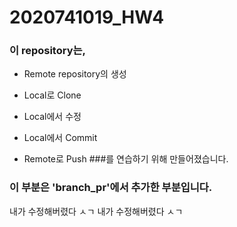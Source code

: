 # 2020741019_HW4
### 이 repository는,
* Remote repository의 생성
* Local로 Clone

* Local에서 수정
* Local에서 Commit
* Remote로 Push
###를 연습하기 위해 만들어졌습니다.

### 이 부분은 'branch_pr'에서 추가한 부분입니다.
내가 수정해버렸다 ㅅㄱ
내가 수정해버렸다 ㅅㄱ